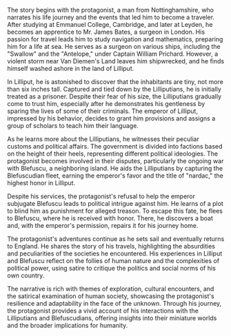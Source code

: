The story begins with the protagonist, a man from Nottinghamshire, who narrates his life journey and the events that led him to become a traveler. After studying at Emmanuel College, Cambridge, and later at Leyden, he becomes an apprentice to Mr. James Bates, a surgeon in London. His passion for travel leads him to study navigation and mathematics, preparing him for a life at sea. He serves as a surgeon on various ships, including the "Swallow" and the "Antelope," under Captain William Prichard. However, a violent storm near Van Diemen's Land leaves him shipwrecked, and he finds himself washed ashore in the land of Lilliput.

In Lilliput, he is astonished to discover that the inhabitants are tiny, not more than six inches tall. Captured and tied down by the Lilliputians, he is initially treated as a prisoner. Despite their fear of his size, the Lilliputians gradually come to trust him, especially after he demonstrates his gentleness by sparing the lives of some of their criminals. The emperor of Lilliput, impressed by his behavior, decides to grant him provisions and assigns a group of scholars to teach him their language.

As he learns more about the Lilliputians, he witnesses their peculiar customs and political affairs. The government is divided into factions based on the height of their heels, representing different political ideologies. The protagonist becomes involved in their disputes, particularly the ongoing war with Blefuscu, a neighboring island. He aids the Lilliputians by capturing the Blefuscudian fleet, earning the emperor's favor and the title of "nardac," the highest honor in Lilliput.

Despite his services, the protagonist's refusal to help the emperor subjugate Blefuscu leads to political intrigue against him. He learns of a plot to blind him as punishment for alleged treason. To escape this fate, he flees to Blefuscu, where he is received with honor. There, he discovers a boat and, with the emperor's permission, repairs it for his journey home.

The protagonist's adventures continue as he sets sail and eventually returns to England. He shares the story of his travels, highlighting the absurdities and peculiarities of the societies he encountered. His experiences in Lilliput and Blefuscu reflect on the follies of human nature and the complexities of political power, using satire to critique the politics and social norms of his own country.

The narrative is rich with themes of exploration, cultural encounters, and the satirical examination of human society, showcasing the protagonist's resilience and adaptability in the face of the unknown. Through his journey, the protagonist provides a vivid account of his interactions with the Lilliputians and Blefuscudians, offering insights into their miniature worlds and the broader implications for humanity.